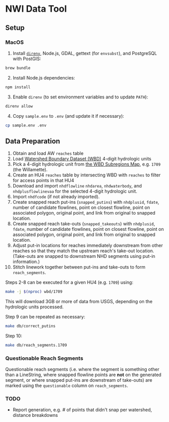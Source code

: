 # NWI Data Tool

## Setup

### MacOS

1. Install [`direnv`](https://direnv.net/), Node.js, GDAL, gettext (for
`envsubst`), and PostgreSQL with PostGIS:

```bash
brew bundle
```

2. Install Node.js dependencies:

```bash
npm install
```

3. Enable `direnv` (to set environment variables and to update `PATH`):

```bash
direnv allow
```

4. Copy `sample.env` to `.env` (and update it if necessary):

```bash
cp sample.env .env
```

## Data Preparation

 1. Obtain and load AW `reaches` table
 2. Load [Watershed Boundary Dataset
    (WBD)](https://www.usgs.gov/core-science-systems/ngp/national-hydrography/watershed-boundary-dataset)
    4-digit hydrologic units
 3. Pick a 4-digit hydrologic unit from [the WBD Subregions Map](https://www.usgs.gov/media/images/watershed-boundary-dataset-subregions-map), e.g. `1709` (the Willamette).
 4. Create an HU4 `reaches` table by intersecting WBD with `reaches` to filter
    for access points in that HU4
 5. Download and import `nhdflowline` `nhdarea`, `nhdwaterbody`, and
    `nhdplusflowlinevaa` for the selected 4-digit hydrologic unit.
 6. Import `nhdfcode` (if not already imported).
 7. Create snapped reach put-ins (`snapped_putins`) with `nhdplusid`, `fdate`,
    number of candidate flowlines, point on closest flowline, point on
    associated polygon, original point, and link from original to snapped
    location.
 8. Create snapped reach take-outs (`snapped_takeouts`) with `nhdplusid`,
    `fdate`, number of candidate flowlines, point on closest flowline, point
    on associated polygon, original point, and link from original to snapped
    location.
 9. Adjust put-in locations for reaches immediately downstream from other
    reaches so that they match the upstream reach's take-out location.
    (Take-outs are snapped to downstream NHD segments using put-in
    information.)
10. Stitch linework together between put-ins and take-outs to form
    `reach_segments`.

Steps 2-8 can be executed for a given HU4 (e.g. `1709`) using:

```bash
make -j $(nproc) wbd/1709
```

This will download 3GB or more of data from USGS, depending on the hydrologic
units processed.

Step 9 can be repeated as necessary:

```bash
make db/correct_putins
```

Step 10:

```bash
make db/reach_segments.1709
```

### Questionable Reach Segments

Questionable reach segments (i.e. where the segment is something other than a
LineString, where snapped flowline points are **not** on the generated
segment, or where snapped put-ins are downstream of take-outs) are marked
using the `questionable` column on `reach_segments`.

### TODO

* Report generation, e.g. # of points that didn't snap per watershed, distance
  breakdowns
